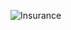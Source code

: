 ![Insurance](https://assets-us-01.kc-usercontent.com/0542d611-b6d8-4320-a4f4-35ac5cbf43a6/53c5c377-6069-5791-8941-85148a6d89ed/Blog_finance-blog_protect_insurance-definition_og_image.png)
